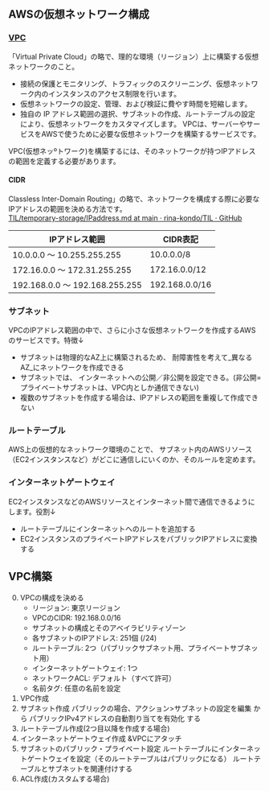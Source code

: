 ## AWSの仮想ネットワーク構成
### [VPC](https://aws.amazon.com/jp/vpc/features/)
「Virtual Private Cloud」の略で、理的な環境（リージョン）上に構築する仮想ネットワークのこと。  
- 接続の保護とモニタリング、トラフィックのスクリーニング、仮想ネットワーク内のインスタンスのアクセス制限を行います。
- 仮想ネットワークの設定、管理、および検証に費やす時間を短縮します。
- 独自の IP アドレス範囲の選択、サブネットの作成、ルートテーブルの設定により、仮想ネットワークをカスタマイズします。
VPCは、サーバーやサービスをAWSで使うために必要な仮想ネットワークを構築するサービスです。  

VPC(仮想ネッºトワーク)を構築するには、そのネットワークが持つIPアドレスの範囲を定義する必要があります。  

#### CIDR
Classless Inter-Domain Routing」の略で、ネットワークを構成する際に必要なIPアドレスの範囲を決める方法です。  
[TIL/temporary-storage/IPaddress.md at main · rina-kondo/TIL · GitHub](https://github.com/rina-kondo/TIL/blob/main/temporary-storage/IPaddress.md)   

|IPアドレス範囲|CIDR表記|
|---|---|
|10.0.0.0 ～ 10.255.255.255|10.0.0.0/8|
|172.16.0.0 ～ 172.31.255.255|172.16.0.0/12|
|192.168.0.0 ～ 192.168.255.255|192.168.0.0/16|
    
### サブネット
VPCのIPアドレス範囲の中で、さらに小さな仮想ネットワークを作成するAWSのサービスです。特徴↓
- サブネットは物理的なAZ上に構築されるため、 耐障害性を考えて_異なるAZ_にネットワークを作成できる
- サブネットでは、 インターネットへの公開／非公開を設定できる。(非公開=プライベートサブネットは、VPC内としか通信できない)
- 複数のサブネットを作成する場合は、IPアドレスの範囲を重複して作成できない

### ルートテーブル
AWS上の仮想的なネットワーク環境のことで、 サブネット内のAWSリソース（EC2インスタンスなど）がどこに通信しにいくのか、そのルールを定めます。

### インターネットゲートウェイ
EC2インスタンスなどのAWSリソースとインターネット間で通信できるようにします。役割↓
- ルートテーブルにインターネットへのルートを追加する
- EC2インスタンスのプライベートIPアドレスをパブリックIPアドレスに変換する


## VPC構築
0. VPCの構成を決める
	- リージョン: 東京リージョン
	- VPCのCIDR: 192.168.0.0/16
	- サブネットの構成とそのアベイラビリティゾーン
	- 各サブネットのIPアドレス: 251個 (/24)
	- ルートテーブル: 2つ（パブリックサブネット用、プライベートサブネット用）
	- インターネットゲートウェイ: 1つ
	- ネットワークACL: デフォルト（すべて許可）
	- 名前タグ: 任意の名前を設定
1. VPC作成
2. サブネット作成
		パブリックの場合、アクション>サブネットの設定を編集 から パブリックIPv4アドレスの自動割り当てを有効化 する
3. ルートテーブル作成(2つ目以降を作成する場合)
4. インターネットゲートウェイ作成 &VPCにアタッチ
5. サブネットのパブリック・プライベート設定
		ルートテーブルにインターネットゲートウェイを設定（そのルートテーブルはパブリックになる）
		ルートテーブルとサブネットを関連付けする
6.  ACL作成(カスタムする場合)



